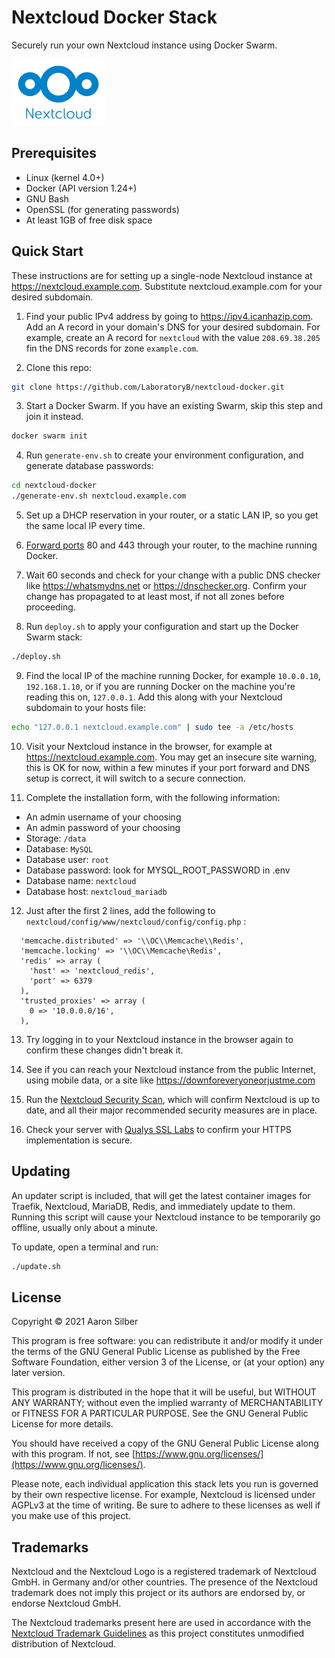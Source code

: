 # Nextcloud Docker Stack

Securely run your own Nextcloud instance using Docker Swarm.

![Nextcloud Logo](/img/logo_nextcloud_blue.png)

## Prerequisites
- Linux (kernel 4.0+)
- Docker (API version 1.24+)
- GNU Bash
- OpenSSL (for generating passwords)
- At least 1GB of free disk space


## Quick Start
These instructions are for setting up a single-node Nextcloud instance at https://nextcloud.example.com. Substitute nextcloud.example.com for your desired subdomain.

1. Find your public IPv4 address by going to https://ipv4.icanhazip.com. Add an A record in your domain's DNS for your desired subdomain. For example, create an A record for `nextcloud` with the value `208.69.38.205` fin the DNS records for zone `example.com`.

2. Clone this repo:
```bash
git clone https://github.com/LaboratoryB/nextcloud-docker.git
```

3. Start a Docker Swarm. If you have an existing Swarm, skip this step and join it instead.
```bash
docker swarm init
```

4. Run `generate-env.sh` to create your environment configuration, and generate database passwords:
```bash
cd nextcloud-docker
./generate-env.sh nextcloud.example.com
```

5. Set up a DHCP reservation in your router, or a static LAN IP, so you get the same local IP every time.

6. [Forward ports](https://portforward.com/router.htm) 80 and 443 through your router, to the machine running Docker.

7. Wait 60 seconds and check for your change with a public DNS checker like https://whatsmydns.net or https://dnschecker.org. Confirm your change has propagated to at least most, if not all zones before proceeding.

8. Run `deploy.sh` to apply your configuration and start up the Docker Swarm stack:
```bash
./deploy.sh
```

9. Find the local IP of the machine running Docker, for example `10.0.0.10`, `192.168.1.10`, or if you are running Docker on the machine you're reading this on, `127.0.0.1`. Add this along with your Nextcloud subdomain to your hosts file:
```bash
echo "127.0.0.1 nextcloud.example.com" | sudo tee -a /etc/hosts
```

10. Visit your Nextcloud instance in the browser, for example at https://nextcloud.example.com. You may get an insecure site warning, this is OK for now, within a few minutes if your port forward and DNS setup is correct, it will switch to a secure connection.

11. Complete the installation form, with the following information:
- An admin username of your choosing
- An admin password of your choosing
- Storage: `/data`
- Database: `MySQL`
- Database user: `root`
- Database password: look for MYSQL_ROOT_PASSWORD in .env
- Database name: `nextcloud`
- Database host: `nextcloud_mariadb`

12. Just after the first 2 lines, add the following to `nextcloud/config/www/nextcloud/config/config.php` :
```
  'memcache.distributed' => '\\OC\\Memcache\\Redis',
  'memcache.locking' => '\\OC\\Memcache\Redis',
  'redis' => array (
    'host' => 'nextcloud_redis',
    'port' => 6379
  ),
  'trusted_proxies' => array (
    0 => '10.0.0.0/16',
  ),
```
13. Try logging in to your Nextcloud instance in the browser again to confirm these changes didn't break it.

14. See if you can reach your Nextcloud instance from the public Internet, using mobile data, or a site like https://downforeveryoneorjustme.com

15. Run the [Nextcloud Security Scan](https://scan.nextcloud.com/), which will confirm Nextcloud is up to date, and all their major recommended security measures are in place.

16. Check your server with [Qualys SSL Labs](https://www.ssllabs.com/) to confirm your HTTPS implementation is secure.

## Updating
An updater script is included, that will get the latest container images for Traefik, Nextcloud, MariaDB, Redis, and immediately update to them. Running this script will cause your Nextcloud instance to be temporarily go offline, usually only about a minute.

To update, open a terminal and run:
```bash
./update.sh
```

## License

Copyright © 2021 Aaron Silber

This program is free software: you can redistribute it and/or modify it under the terms of the GNU General Public License as published by the Free Software Foundation, either version 3 of the License, or (at your option) any later version.

This program is distributed in the hope that it will be useful, but WITHOUT ANY WARRANTY; without even the implied warranty of MERCHANTABILITY or FITNESS FOR A PARTICULAR PURPOSE.  See the GNU General Public License for more details.

You should have received a copy of the GNU General Public License along with this program. If not, see [https://www.gnu.org/licenses/](https://www.gnu.org/licenses/).

Please note, each individual application this stack lets you run is governed by their own respective license. For example, Nextcloud is licensed under AGPLv3 at the time of writing. Be sure to adhere to these licenses as well if you make use of this project.

## Trademarks

Nextcloud and the Nextcloud Logo is a registered trademark of Nextcloud GmbH. in Germany and/or other countries. The presence of the Nextcloud trademark does not imply this project or its authors are endorsed by, or endorse Nextcloud GmbH.

The Nextcloud trademarks present here are used in accordance with the [Nextcloud Trademark Guidelines](https://nextcloud.com/trademarks/) as this project constitutes unmodified distribution of Nextcloud.
